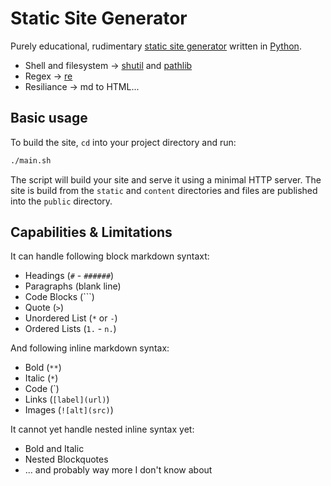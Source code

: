 # Static Site Generator

Purely educational, rudimentary [static site generator](https://en.wikipedia.org/wiki/Static_site_generator) written in [Python](https://www.python.org/).

* Shell and filesystem -> [shutil](https://docs.python.org/3/library/shutil.html) and [pathlib](https://docs.python.org/3/library/pathlib.html)
* Regex -> [re](https://docs.python.org/3/library/re.html)
* Resiliance -> md to HTML...

## Basic usage

To build the site, `cd` into your project directory and run:

```bash
./main.sh
```

The script will build your site and serve it using a minimal HTTP server. The site is build from the `static` and `content` directories and files are published into the `public` directory.

## Capabilities & Limitations

It can handle following block markdown syntaxt:

* Headings (`#` - `######`)
* Paragraphs (blank line)
* Code Blocks (```)
* Quote (`>`)
* Unordered List (`*` or `-`)
* Ordered Lists (`1.` - `n.`)

And following inline markdown syntax:

* Bold  (`**`)
* Italic (`*`)
* Code (`)
* Links (`[label](url)`)
* Images (`![alt](src)`)

It cannot yet handle nested inline syntax yet:

* Bold and Italic
* Nested Blockquotes
* ... and probably way more I don't know about


